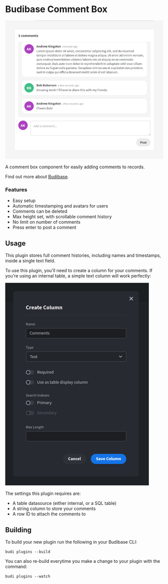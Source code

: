 # Budibase Comment Box

![](resources/demo.png)

A comment box component for easily adding comments to records.

Find out more about [Budibase](https://github.com/Budibase/budibase).

### Features
- Easy setup
- Automatic timestamping and avatars for users
- Comments can be deleted
- Max height set, with scrollable comment history
- No limit on number of comments
- Press enter to post a comment

## Usage
This plugin stores full comment histories, including names and timestamps, inside
a single text field.

To use this plugin, you'll need to create a column for your comments. If you're using
an internal table, a simple text column will work perfectly:

![](resources/data.png)

The settings this plugin requires are:
- A table datasource (either internal, or a SQL table)
- A string column to store your comments
- A row ID to attach the comments to

## Building

To build your new  plugin run the following in your Budibase CLI:
```
budi plugins --build
```

You can also re-build everytime you make a change to your plugin with the command:
```
budi plugins --watch
```

